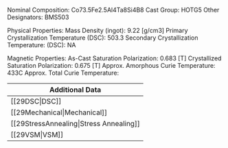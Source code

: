 Nominal Composition: Co73.5Fe­­­2.5Al4Ta8­Si4B8
Cast Group: HOTG5
Other Designators: BMS503
 
Physical Properties:
Mass Density (ingot): 9.22 [g/cm3]
Primary Crystallization Temperature (DSC): 503.3
Secondary Crystallization Temperature: (DSC): NA
 
Magnetic Properties:
As-Cast Saturation Polarization: 0.683 [T]
Crystallized Saturation Polarization: 0.675 [T]
Approx. Amorphous Curie Temperature: 433C
Approx. Total Curie Temperature:

| Additional Data                                    |
| -------------------------------------------------- |
| [[29DSC\|DSC]]                            |
| [[29Mechanical\|Mechanical]]              |
| [[29StressAnnealing\|Stress Annealing]]   |
| [[29VSM\|VSM]]                            |
